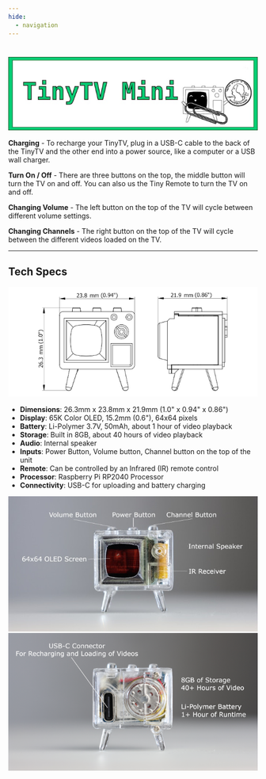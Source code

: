 ```yaml
---
hide:
  - navigation
---
```


# 

<center>
<img src="../images/Banner-tinytv-mini.jpg" alt="TinyTV Mini banner vector image" />
</center>

**Charging** - To recharge your TinyTV, plug in a USB-C cable to the back of the TinyTV and the other end into a power source, like a computer or a USB wall charger.

**Turn On / Off** - There are three buttons on the top, the middle button will turn the TV on and off. You can also us the Tiny Remote to turn the TV on and off.

**Changing Volume** - The left button on the top of the TV will cycle between different volume settings.  

**Changing Channels** - The right button on the top of the TV will cycle between the different videos loaded on the TV.

---

## Tech Specs

<center>
<img src="../images/TV-mini-hardware-drawing.png" alt="TinyTV Mini hardware drawing" />
</center>

* **Dimensions**: 26.3mm x 23.8mm x 21.9mm (1.0" x 0.94" x 0.86")
* **Display**: 65K Color OLED, 15.2mm (0.6"), 64x64 pixels
* **Battery**: Li-Polymer 3.7V, 50mAh, about 1 hour of video playback 
* **Storage**: Built in 8GB, about 40 hours of video playback
* **Audio**: Internal speaker
* **Inputs**: Power Button, Volume button, Channel button on the top of the unit
* **Remote**:  Can be controlled by an Infrared (IR) remote control
* **Processor**: Raspberry Pi RP2040 Processor
* **Connectivity**:  USB-C for uploading and battery charging 

<center>
<img src="../images/Mini-TV-features-diagram.jpg" alt="TinyTV Mini photo features" />
</center>

<center>
<img src="../images/Mini-TV-features-diagram-back.jpg" alt="TinyTV Mini photo features" />
</center>

